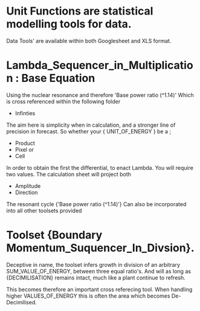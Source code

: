 # Unit Functions are statistical modelling tools for data.

Data Tools' are available within both Googlesheet and XLS format. 

# Lambda_Sequencer_in_Multiplication : Base Equation 

Using the nuclear resonance and therefore 'Base power ratio (^1.14)' 
Which is cross referenced within the following folder 

* Infinties 

The aim here is simplicity when in calculation, and a stronger line of precision in forecast. 
So whether your { UNIT_OF_ENERGY } be a ;

* Product
* Pixel or
* Cell

In order to obtain the first the differential, to enact Lambda. You will require two values. The calculation sheet will project both 

* Amplitude
* Direction 

The resonant cycle {'Base power ratio (^1.14)'} Can also be incorporated into all other toolsets provided


# Toolset {Boundary Momentum_Suquencer_In_Divsion}.

Deceptive in name, the toolset infers growth in division of an arbitrary SUM_VALUE_OF_ENERGY, between three equal ratio's.
And will as long as {DECIMILISATION} remains intact, much like a plant continue to refresh. 

This becomes therefore an important cross referecing tool. When handling higher VALUES_OF_ENERGY this is often the area which becomes De-Decimilised.
